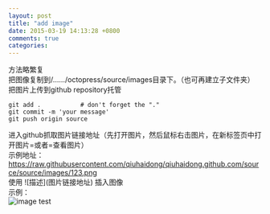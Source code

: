 ```yaml
---
layout: post
title: "add image"
date: 2015-03-19 14:13:28 +0800
comments: true
categories: 
---
```

方法略繁复  
把图像复制到/……/octopress/source/images目录下。（也可再建立子文件夹）  
把图片上传到github repository托管

	git add .           # don't forget the "."
	git commit -m 'your message'
	git push origin source

进入github抓取图片链接地址（先打开图片，然后鼠标右击图片，在新标签页中打开图片=或者=查看图片）  
示例地址：  
https://raw.githubusercontent.com/qiuhaidong/qiuhaidong.github.com/source/source/images/123.png  
使用 \!\[描述](图片链接地址) 插入图像  
示例：  
![image test](https://raw.githubusercontent.com/qiuhaidong/qiuhaidong.github.com/source/source/images/123.png)
